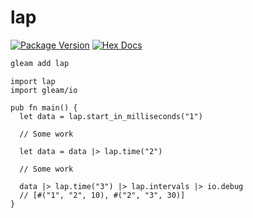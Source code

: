 # lap

[![Package Version](https://img.shields.io/hexpm/v/lap)](https://hex.pm/packages/lap)
[![Hex Docs](https://img.shields.io/badge/hex-docs-ffaff3)](https://hexdocs.pm/lap/)

```sh
gleam add lap
```
```gleam
import lap
import gleam/io

pub fn main() {
  let data = lap.start_in_milliseconds("1")

  // Some work

  let data = data |> lap.time("2")

  // Some work

  data |> lap.time("3") |> lap.intervals |> io.debug
  // [#("1", "2", 10), #("2", "3", 30)]
}
```
